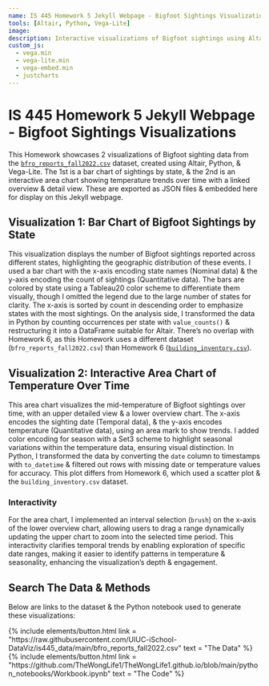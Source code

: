 ```yaml
---
name: IS 445 Homework 5 Jekyll Webpage - Bigfoot Sightings Visualizations
tools: [Altair, Python, Vega-Lite]
image: 
description: Interactive visualizations of Bigfoot sightings using Altair & Vega-Lite!
custom_js:
  - vega.min
  - vega-lite.min
  - vega-embed.min
  - justcharts
---
```


# IS 445 Homework 5 Jekyll Webpage - Bigfoot Sightings Visualizations

This Homework showcases 2 visualizations of Bigfoot sighting data from the [`bfro_reports_fall2022.csv`](https://raw.githubusercontent.com/UIUC-iSchool-DataViz/is445_data/main/bfro_reports_fall2022.csv) dataset, created using Altair, Python, & Vega-Lite. The 1st is a bar chart of sightings by state, & the 2nd is an interactive area chart showing temperature trends over time with a linked overview & detail view. These are exported as JSON files & embedded here for display on this Jekyll webpage.

## Visualization 1: Bar Chart of Bigfoot Sightings by State

<vegachart schema-url = "{{ site.baseurl }}/assets/json/bar_chart.json" style = "width: 100%"></vegachart>

This visualization displays the number of Bigfoot sightings reported across different states, highlighting the geographic distribution of these events. I used a bar chart with the x-axis encoding state names (Nominal data) & the y-axis encoding the count of sightings (Quantitative data). The bars are colored by state using a Tableau20 color scheme to differentiate them visually, though I omitted the legend due to the large number of states for clarity. The x-axis is sorted by count in descending order to emphasize states with the most sightings. On the analysis side, I transformed the data in Python by counting occurrences per state with `value_counts()` & restructuring it into a DataFrame suitable for Altair. There’s no overlap with Homework 6, as this Homework uses a different dataset (`bfro_reports_fall2022.csv`) than Homework 6 ([`building_inventory.csv`](https://raw.githubusercontent.com/UIUC-iSchool-DataViz/is445_data/main/building_inventory.csv)).

## Visualization 2: Interactive Area Chart of Temperature Over Time

<vegachart schema-url = "{{ site.baseurl }}/assets/json/area_chart.json" style = "width: 100%"></vegachart>

This area chart visualizes the mid-temperature of Bigfoot sightings over time, with an upper detailed view & a lower overview chart. The x-axis encodes the sighting date (Temporal data), & the y-axis encodes temperature (Quantitative data), using an area mark to show trends. I added color encoding for season with a Set3 scheme to highlight seasonal variations within the temperature data, ensuring visual distinction. In Python, I transformed the data by converting the `date` column to timestamps with `to_datetime` & filtered out rows with missing date or temperature values for accuracy. This plot differs from Homework 6, which used a scatter plot & the `building_inventory.csv` dataset.

### Interactivity

For the area chart, I implemented an interval selection (`brush`) on the x-axis of the lower overview chart, allowing users to drag a range dynamically updating the upper chart to zoom into the selected time period. This interactivity clarifies temporal trends by enabling exploration of specific date ranges, making it easier to identify patterns in temperature & seasonality, enhancing the visualization’s depth & engagement.

## Search The Data & Methods

Below are links to the dataset & the Python notebook used to generate these visualizations:

<div class = "left"> {% include elements/button.html link = "https://raw.githubusercontent.com/UIUC-iSchool-DataViz/is445_data/main/bfro_reports_fall2022.csv" text = "The Data" %} </div> 

<div class = "right"> {% include elements/button.html link = "https://github.com/TheWongLife1/TheWongLife1.github.io/blob/main/python_notebooks/Workbook.ipynb" text = "The Code" %} </div> 